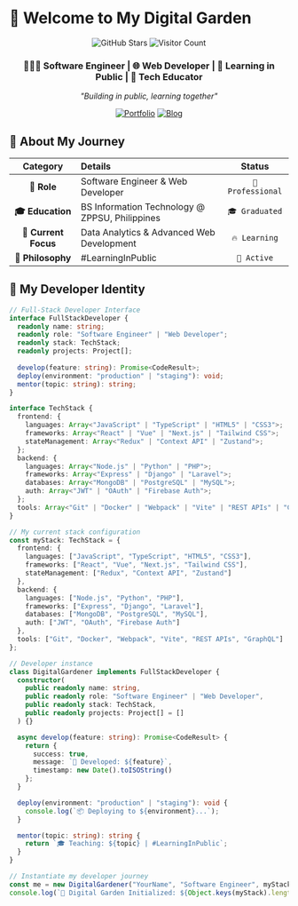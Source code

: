 # 🌸 Welcome to My Digital Garden

<div align="center">

![GitHub Stars](https://img.shields.io/github/stars/yourusername/yourrepo?style=social)
![Visitor Count](https://komarev.com/gh/yourusername?color=ff69b4)

### 👩🏻‍💻 Software Engineer | 🌐 Web Developer | 🌱 Learning in Public | 🎨 Tech Educator

*"Building in public, learning together"*

[![Portfolio](https://img.shields.io/badge/🌐_Portfolio-FF6B6B?style=for-the-badge&logo=vercel&logoColor=white)](https://yourportfolio.com)
[![Blog](https://img.shields.io/badge/📝_Blog-000000?style=for-the-badge&logo=dev.to&logoColor=white)](https://yourblog.com)

</div>

## 🚀 About My Journey

<div align="center">

| Category | Details | Status |
|:--------:|:--------|:------:|
| **🎯 Role** | Software Engineer & Web Developer | `🏢 Professional` |
| **🎓 Education** | BS Information Technology @ ZPPSU, Philippines | `🎓 Graduated` |
| **🚀 Current Focus** | Data Analytics & Advanced Web Development | `🔥 Learning` |
| **🌱 Philosophy** | #LearningInPublic | `💫 Active` |

</div>

## 💫 My Developer Identity

```typescript
// Full-Stack Developer Interface
interface FullStackDeveloper {
  readonly name: string;
  readonly role: "Software Engineer" | "Web Developer";
  readonly stack: TechStack;
  readonly projects: Project[];
  
  develop(feature: string): Promise<CodeResult>;
  deploy(environment: "production" | "staging"): void;
  mentor(topic: string): string;
}

interface TechStack {
  frontend: {
    languages: Array<"JavaScript" | "TypeScript" | "HTML5" | "CSS3">;
    frameworks: Array<"React" | "Vue" | "Next.js" | "Tailwind CSS">;
    stateManagement: Array<"Redux" | "Context API" | "Zustand">;
  };
  backend: {
    languages: Array<"Node.js" | "Python" | "PHP">;
    frameworks: Array<"Express" | "Django" | "Laravel">;
    databases: Array<"MongoDB" | "PostgreSQL" | "MySQL">;
    auth: Array<"JWT" | "OAuth" | "Firebase Auth">;
  };
  tools: Array<"Git" | "Docker" | "Webpack" | "Vite" | "REST APIs" | "GraphQL">;
}

// My current stack configuration
const myStack: TechStack = {
  frontend: {
    languages: ["JavaScript", "TypeScript", "HTML5", "CSS3"],
    frameworks: ["React", "Vue", "Next.js", "Tailwind CSS"],
    stateManagement: ["Redux", "Context API", "Zustand"]
  },
  backend: {
    languages: ["Node.js", "Python", "PHP"],
    frameworks: ["Express", "Django", "Laravel"],
    databases: ["MongoDB", "PostgreSQL", "MySQL"],
    auth: ["JWT", "OAuth", "Firebase Auth"]
  },
  tools: ["Git", "Docker", "Webpack", "Vite", "REST APIs", "GraphQL"]
};

// Developer instance
class DigitalGardener implements FullStackDeveloper {
  constructor(
    public readonly name: string,
    public readonly role: "Software Engineer" | "Web Developer",
    public readonly stack: TechStack,
    public readonly projects: Project[] = []
  ) {}

  async develop(feature: string): Promise<CodeResult> {
    return { 
      success: true, 
      message: `🚀 Developed: ${feature}`,
      timestamp: new Date().toISOString()
    };
  }

  deploy(environment: "production" | "staging"): void {
    console.log(`📦 Deploying to ${environment}...`);
  }

  mentor(topic: string): string {
    return `🎓 Teaching: ${topic} | #LearningInPublic`;
  }
}

// Instantiate my developer journey
const me = new DigitalGardener("YourName", "Software Engineer", myStack);
console.log(`🌸 Digital Garden Initialized: ${Object.keys(myStack).length} tech categories mastered!`);

